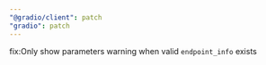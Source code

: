 ```yaml
---
"@gradio/client": patch
"gradio": patch
---
```


fix:Only show parameters warning when valid `endpoint_info` exists
